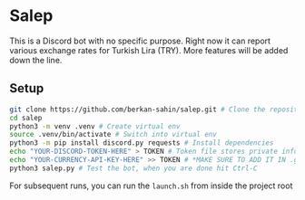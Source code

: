 # Salep

This is a Discord bot with no specific purpose. Right now it can report various exchange rates for Turkish Lira (TRY). More features will be added down the line.

## Setup

```bash
git clone https://github.com/berkan-sahin/salep.git # Clone the repository
cd salep
python3 -m venv .venv # Create virtual env
source .venv/bin/activate # Switch into virtual env
python3 -m pip install discord.py requests # Install dependencies
echo "YOUR-DISCORD-TOKEN-HERE" > TOKEN # Token file stores private info
echo "YOUR-CURRENCY-API-KEY-HERE" >> TOKEN # *MAKE SURE TO ADD IT IN .gitignore in order to avoid bot abuse*
python3 salep.py # Test the bot, when you are done hit Ctrl-C
```

For subsequent runs, you can run the `launch.sh` from inside the project root
